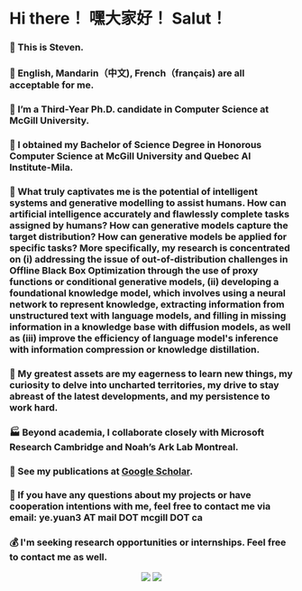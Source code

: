 # Hi there！ 嘿大家好！ Salut！
### 👋 This is Steven.
### 💬 English, Mandarin（中文), French（français) are all acceptable for me.
### 🔭 I’m a Third-Year Ph.D. candidate in Computer Science at McGill University. 
### 🔭 I obtained my Bachelor of Science Degree in Honorous Computer Science at McGill University and Quebec AI Institute-Mila. 


### 🧐 What truly captivates me is the potential of intelligent systems and generative modelling to assist humans. How can artificial intelligence accurately and flawlessly complete tasks assigned by humans? How can generative models capture the target distribution? How can generative models be applied for specific tasks? More specifically, my research is concentrated on (i) addressing the issue of out-of-distribution challenges in Offline Black Box Optimization through the use of proxy functions or conditional generative models, (ii) developing a foundational knowledge model, which involves using a neural network to represent knowledge, extracting information from unstructured text with language models, and filling in missing information in a knowledge base with diffusion models, as well as (iii) improve the efficiency of language model's inference with information compression or knowledge distillation.
### 💪 My greatest assets are my eagerness to learn new things, my curiosity to delve into uncharted territories, my drive to stay abreast of the latest developments, and my persistence to work hard.
### 🏭 Beyond academia, I collaborate closely with Microsoft Research Cambridge and Noah’s Ark Lab Montreal.
### 📑 See my publications at [Google Scholar](https://scholar.google.ca/citations?view_op=list_works&hl=en&user=lemEc74AAAAJ&gmla=AP6z3OYNDbOsbW4-8ApnAN9ybuGn7vNyNW-SYXwvJheUANvwhgW_OFqNOhcTZqyWMyYt9i_kvMG1bbLw3a-y9M2-JoA9rl2o7OtTIDRvRa_29xg).



### 📧 If you have any questions about my projects or have cooperation intentions with me, feel free to contact me via email: ye.yuan3 AT mail DOT mcgill DOT ca
### 💰 I'm seeking research opportunities or internships. Feel free to contact me as well.

<p align = "center">
  <img src = "https://github-readme-stats.vercel.app/api?username=StevenYuan666&hide_rank=false&line_height=20&count_private=true&theme=swift&show_icons=true">
  <img src = "https://github-readme-stats.vercel.app/api/top-langs/?username=StevenYuan666&layout=compact&theme=swift">
</p>
